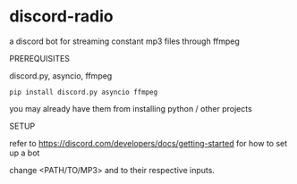 # discord-radio
a discord bot for streaming constant mp3 files through ffmpeg

PREREQUISITES

discord.py, asyncio, ffmpeg 

```
pip install discord.py asyncio ffmpeg 
```

you may already have them from installing python / other projects 

SETUP

refer to https://discord.com/developers/docs/getting-started for how to set up a bot

change <PATH/TO/MP3> and <YOUR TOKEN ID> to their respective inputs.

